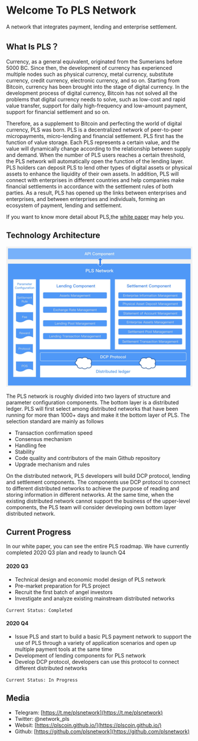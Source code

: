 # Welcome To PLS Network

A network that integrates payment, lending and enterprise settlement.

## What Is PLS？

Currency, as a general equivalent, originated from the Sumerians before 5000 BC. Since then, the development of currency has experienced multiple nodes such as physical currency, metal currency, substitute currency, credit currency, electronic currency, and so on. Starting from Bitcoin, currency has been brought into the stage of digital currency. In the development process of digital currency, Bitcoin has not solved all the problems that digital currency needs to solve, such as low-cost and rapid value transfer, support for daily high-frequency and low-amount payment, support for financial settlement and so on.

Therefore, as a supplement to Bitcoin and perfecting the world of digital currency, PLS was born. PLS is a decentralized network of peer-to-peer micropayments, micro-lending and financial settlement. PLS first has the function of value storage. Each PLS represents a certain value, and the value will dynamically change according to the relationship between supply and demand. When the number of PLS users reaches a certain threshold, the PLS network will automatically open the function of the lending layer. PLS holders can deposit PLS to lend other types of digital assets or physical assets to enhance the liquidity of their own assets. In addition, PLS will connect with enterprises in different countries and help companies make financial settlements in accordance with the settlement rules of both parties. As a result, PLS has opened up the links between enterprises and enterprises, and between enterprises and individuals, forming an ecosystem of payment, lending and settlement.

If you want to know more detail about PLS,the [white paper](./resources/whitepaper.pdf) may help you.


## Technology Architecture

![](./img/archetecutre.jpg)

The PLS network is roughly divided into two layers of structure and parameter configuration components. The bottom layer is a distributed ledger. PLS will first select among distributed networks that have been running for more than 1000+ days and make it the bottom layer of PLS. The selection standard are mainly as follows

- Transaction confirmation speed
- Consensus mechanism
- Handling fee
- Stability
- Code quality and contributors of the main Github repository
- Upgrade mechanism and rules

On the distributed network, PLS developers will build DCP protocol, lending and settlement components. The components use DCP protocol to connect to different distributed networks to achieve the purpose of reading and storing information in different networks. At the same time, when the existing distributed network cannot support the business of the upper-level components, the PLS team will consider developing own bottom layer distributed network.

## Current Progress

In our white paper, you can see the entire PLS roadmap. We have currently completed 2020 Q3 plan and ready to launch Q4 

#### 2020 Q3

- Technical design and economic model design of PLS network
- Pre-market preparation for PLS project
- Recruit the first batch of angel investors
- Investigate and analyze existing mainstream distributed networks

`Current Status: Completed`

#### 2020 Q4

- Issue PLS and start to build a basic PLS payment network to support the use of PLS through a variety of application scenarios and open up multiple payment tools at the same time
- Development of lending components for PLS network
- Develop DCP protocol, developers can use this protocol to connect different distributed networks

`Current Status: In Progress`

## Media

- Telegram: [https://t.me/plsnetwork](https://t.me/plsnetwork)
- Twitter: @network_pls
- Websit: [https://plscoin.github.io/](https://plscoin.github.io/)
- Github: [https://github.com/plsnetwork](https://github.com/plsnetwork)



